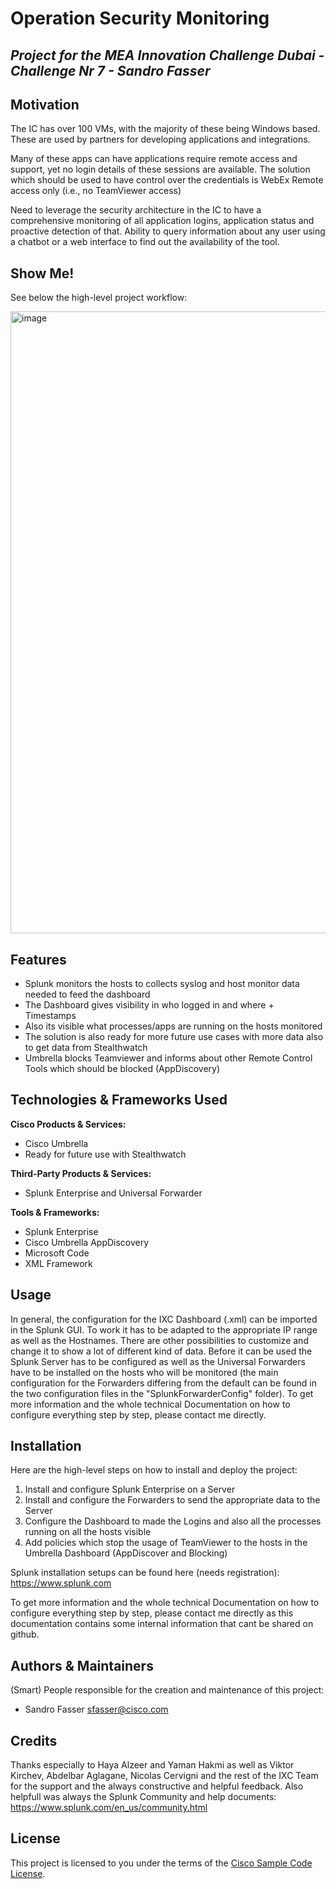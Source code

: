 # Operation Security Monitoring

*Project for the MEA Innovation Challenge Dubai - Challenge Nr 7 - Sandro Fasser*
---

## Motivation

The IC has over 100 VMs, with the majority of these being Windows based. These are used by partners for developing applications and integrations.

Many of these apps can have applications require remote access and support, yet no login details of these sessions are available. The solution which should be used to have control over the credentials is WebEx Remote access only (i.e., no TeamViewer access)

Need to leverage the security architecture in the IC to have a comprehensive monitoring of all application logins, application status and proactive detection of that. Ability to query information about any user using a chatbot or a web interface to find out the availability of the tool.

## Show Me!

See below the high-level project workflow:

<img width="995" alt="image" src="https://user-images.githubusercontent.com/43951925/59883949-fe392680-93b6-11e9-9f81-4239848ac3c3.png">


## Features

- Splunk monitors the hosts to collects syslog and host monitor data needed to feed the dashboard
- The Dashboard gives visibility in who logged in and where + Timestamps
- Also its visible what processes/apps are running on the hosts monitored
- The solution is also ready for more future use cases with more data also to get data from Stealthwatch
- Umbrella blocks Teamviewer and informs about other Remote Control Tools which should be blocked (AppDiscovery)


## Technologies & Frameworks Used
**Cisco Products & Services:**

- Cisco Umbrella
- Ready for future use with Stealthwatch 

**Third-Party Products & Services:**

- Splunk Enterprise and Universal Forwarder

**Tools & Frameworks:**

- Splunk Enterprise
- Cisco Umbrella AppDiscovery
- Microsoft Code
- XML Framework

## Usage

In general, the configuration for the IXC Dashboard (.xml) can be imported in the Splunk GUI. To work it has to be adapted to the appropriate IP range as well as the Hostnames. There are other possibilities to customize and change it to show a lot of different kind of data. Before it can be used the Splunk Server has to be configured as well as the Universal Forwarders have to be installed on the hosts who will be monitored (the main configuration for the Forwarders differing from the default can be found in the two configuration files in the "SplunkForwarderConfig" folder). To get more information and the whole technical Documentation on how to configure everything step by step, please contact me directly.

## Installation

Here are the high-level steps on how to install and deploy the project:

1. Install and configure Splunk Enterprise on a Server
2. Install and configure the Forwarders to send the appropriate data to the Server
3. Configure the Dashboard to made the Logins and also all the processes running on all the hosts visible
4. Add policies which stop the usage of TeamViewer to the hosts in the Umbrella Dashboard (AppDiscover and Blocking)

Splunk installation setups can be found here (needs registration): https://www.splunk.com

To get more information and the whole technical Documentation on how to configure everything step by step, please contact me directly as this documentation contains some internal information that cant be shared on github.

## Authors & Maintainers

(Smart) People responsible for the creation and maintenance of this project:

- Sandro Fasser <sfasser@cisco.com>

## Credits

Thanks especially to Haya Alzeer and Yaman Hakmi as well as Viktor Kirchev, Abdelbar Aglagane, Nicolas Cervigni and the rest of the IXC Team for the support and the always constructive and helpful feedback. Also helpfull was always the Splunk Community and help documents: https://www.splunk.com/en_us/community.html

## License

This project is licensed to you under the terms of the [Cisco Sample
Code License](./LICENSE).
